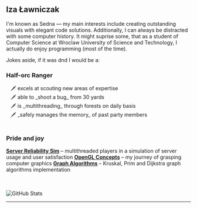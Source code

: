 <h2>Iza Ławniczak</h2>

I'm known as Sedna — my main interests include creating outstanding visuals with elegant code solutions. Additionally, I can always be distracted with some computer history. It might suprise some, that as a student of Computer Science at Wroclaw University of Science and Technology, I actually do enjoy programming (most of the time).

Jokes aside, if it was dnd I would be a:

<h3>Half-orc Ranger</h3>
&nbsp;&nbsp;&nbsp;🗡️ excels at scouting new areas of expertise <br>
&nbsp;&nbsp;&nbsp;🗡️ able to _shoot a bug_ from 30 yards <br>
&nbsp;&nbsp;&nbsp;🗡️ is _multithreading_ through forests on daily basis <br>
&nbsp;&nbsp;&nbsp;🗡️ _safely manages the memory_ of past party members <br>
<br>

<h3>Pride and joy</h3>

 **[Server Reliability Sim](https://github.com/sevna90377/Server_Reliability_Sim)** – multithreaded players in a simulation of server usage and user satisfaction
 **[OpenGL Concepts](https://github.com/sevna90377/OpenGL_concepts)** – my journey of grasping computer graphics
 **[Graph Algorithms](https://github.com/sevna90377/AZO_graph_algorithms)** – Kruskal, Prim and Dijkstra graph algorithms implementation

<br><br>
![GitHub Stats](https://github-readme-stats.vercel.app/api?username=sevna90377&show_icons=true&theme=merko) <!-- maroongold gruvbox_light-->

---
